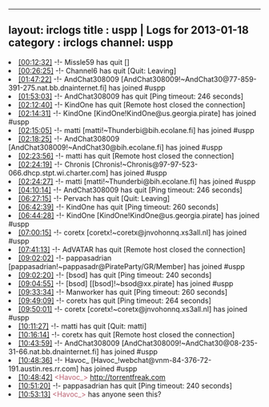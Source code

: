 
---
layout: irclogs
title : uspp | Logs for 2013-01-18
category : irclogs
channel: uspp
---
<li class="logitem"><a href="#00:12:32" name="00:12:32" class="time">[00:12:32]</a> -!- <span class="quit">Missle59</span> has quit [] </li>
<li class="logitem"><a href="#00:26:25" name="00:26:25" class="time">[00:26:25]</a> -!- <span class="quit">Channel6</span> has quit [Quit: Leaving] </li>
<li class="logitem"><a href="#01:47:22" name="01:47:22" class="time">[01:47:22]</a> -!- <span class="join">AndChat308009</span> [AndChat308009!~AndChat30@77-859-391-275.nat.bb.dnainternet.fi] has joined #uspp </li>
<li class="logitem"><a href="#01:53:03" name="01:53:03" class="time">[01:53:03]</a> -!- <span class="quit">AndChat308009</span> has quit [Ping timeout: 246 seconds] </li>
<li class="logitem"><a href="#02:12:40" name="02:12:40" class="time">[02:12:40]</a> -!- <span class="quit">KindOne</span> has quit [Remote host closed the connection] </li>
<li class="logitem"><a href="#02:14:31" name="02:14:31" class="time">[02:14:31]</a> -!- <span class="join">KindOne</span> [KindOne!KindOne@us.georgia.pirate] has joined #uspp </li>
<li class="logitem"><a href="#02:15:05" name="02:15:05" class="time">[02:15:05]</a> -!- <span class="join">matti</span> [matti!~Thunderbi@bih.ecolane.fi] has joined #uspp </li>
<li class="logitem"><a href="#02:18:25" name="02:18:25" class="time">[02:18:25]</a> -!- <span class="join">AndChat308009</span> [AndChat308009!~AndChat30@bih.ecolane.fi] has joined #uspp </li>
<li class="logitem"><a href="#02:23:56" name="02:23:56" class="time">[02:23:56]</a> -!- <span class="quit">matti</span> has quit [Remote host closed the connection] </li>
<li class="logitem"><a href="#02:24:19" name="02:24:19" class="time">[02:24:19]</a> -!- <span class="join">Chronis</span> [Chronis!~Chronis@97-97-523-066.dhcp.stpt.wi.charter.com] has joined #uspp </li>
<li class="logitem"><a href="#02:24:27" name="02:24:27" class="time">[02:24:27]</a> -!- <span class="join">matti</span> [matti!~Thunderbi@bih.ecolane.fi] has joined #uspp </li>
<li class="logitem"><a href="#04:10:14" name="04:10:14" class="time">[04:10:14]</a> -!- <span class="quit">AndChat308009</span> has quit [Ping timeout: 246 seconds] </li>
<li class="logitem"><a href="#06:27:15" name="06:27:15" class="time">[06:27:15]</a> -!- <span class="quit">Pervach</span> has quit [Quit: Leaving] </li>
<li class="logitem"><a href="#06:42:39" name="06:42:39" class="time">[06:42:39]</a> -!- <span class="quit">KindOne</span> has quit [Ping timeout: 260 seconds] </li>
<li class="logitem"><a href="#06:44:28" name="06:44:28" class="time">[06:44:28]</a> -!- <span class="join">KindOne</span> [KindOne!KindOne@us.georgia.pirate] has joined #uspp </li>
<li class="logitem"><a href="#07:00:15" name="07:00:15" class="time">[07:00:15]</a> -!- <span class="join">coretx</span> [coretx!~coretx@jnvohonnq.xs3all.nl] has joined #uspp </li>
<li class="logitem"><a href="#07:41:13" name="07:41:13" class="time">[07:41:13]</a> -!- <span class="quit">AdVATAR</span> has quit [Remote host closed the connection] </li>
<li class="logitem"><a href="#09:02:02" name="09:02:02" class="time">[09:02:02]</a> -!- <span class="join">pappasadrian</span> [pappasadrian!~pappasadr@PirateParty/GR/Member] has joined #uspp </li>
<li class="logitem"><a href="#09:02:20" name="09:02:20" class="time">[09:02:20]</a> -!- <span class="quit">[bsod]</span> has quit [Ping timeout: 240 seconds] </li>
<li class="logitem"><a href="#09:04:55" name="09:04:55" class="time">[09:04:55]</a> -!- <span class="join">[bsod]</span> [[bsod]!~bsod@xx.pirate] has joined #uspp </li>
<li class="logitem"><a href="#09:33:34" name="09:33:34" class="time">[09:33:34]</a> -!- <span class="quit">Manworker</span> has quit [Ping timeout: 260 seconds] </li>
<li class="logitem"><a href="#09:49:09" name="09:49:09" class="time">[09:49:09]</a> -!- <span class="quit">coretx</span> has quit [Ping timeout: 264 seconds] </li>
<li class="logitem"><a href="#09:50:01" name="09:50:01" class="time">[09:50:01]</a> -!- <span class="join">coretx</span> [coretx!~coretx@jnvohonnq.xs3all.nl] has joined #uspp </li>
<li class="logitem"><a href="#10:11:27" name="10:11:27" class="time">[10:11:27]</a> -!- <span class="quit">matti</span> has quit [Quit: matti] </li>
<li class="logitem"><a href="#10:16:14" name="10:16:14" class="time">[10:16:14]</a> -!- <span class="quit">coretx</span> has quit [Remote host closed the connection] </li>
<li class="logitem"><a href="#10:43:59" name="10:43:59" class="time">[10:43:59]</a> -!- <span class="join">AndChat308009</span> [AndChat308009!~AndChat30@08-235-31-66.nat.bb.dnainternet.fi] has joined #uspp </li>
<li class="logitem"><a href="#10:48:36" name="10:48:36" class="time">[10:48:36]</a> -!- <span class="join">Havoc_</span> [Havoc_!webchat@vnm-84-376-72-191.austin.res.rr.com] has joined #uspp </li>
<li class="logitem"><a href="#10:48:42" name="10:48:42" class="time">[10:48:42]</a> <span class="person" style="color:#bb5f70">&lt;Havoc_&gt;</span> <a href="http://torrentfreak.com/six-strikes-anti-piracy-scheme-affects-some-businesses-public-wifi-forbidden-130118/?utm_source=feedburner&amp;utm_medium=feed&amp;utm_campaign=Feed%3A+Torrentfreak+%28Torrentfreak%29" target="_blank">http://torrentfreak.com</a> </li>
<li class="logitem"><a href="#10:51:20" name="10:51:20" class="time">[10:51:20]</a> -!- <span class="quit">pappasadrian</span> has quit [Ping timeout: 240 seconds] </li>
<li class="logitem"><a href="#10:53:13" name="10:53:13" class="time">[10:53:13]</a> <span class="person" style="color:#bb5f70">&lt;Havoc_&gt;</span> has anyone seen this? </li>


